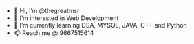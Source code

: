 - 👋 Hi, I’m @thegreatmsr
- 👀 I’m interested in Web Development 
- 🌱 I’m currently learning DSA, MYSQL, JAVA, C++ and Python
- 📫 Reach me @ 9667515614

<!---
thegreatmsr/thegreatmsr is a ✨ special ✨ repository because its `README.md` (this file) appears on your GitHub profile.
You can click the Preview link to take a look at your changes.
--->
